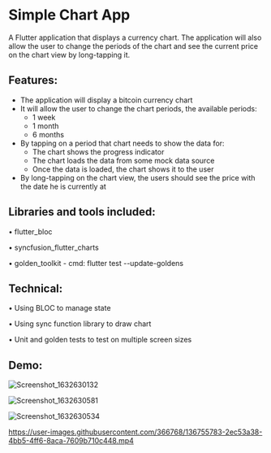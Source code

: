 # Simple Chart App

A Flutter application that displays a currency chart. The application will also allow the user to change the periods of the chart and see the current price on the chart view by long-tapping it.

## Features:

* The application will display a bitcoin currency chart
* It will allow the user to change the chart periods, the available periods:
    * 1 week
    * 1 month
    * 6 months
* By tapping on a period that chart needs to show the data for:
    * The chart shows the progress indicator 
    * The chart loads the data from some mock data source
    * Once the data is loaded, the chart shows it to the user
* By long-tapping on the chart view, the users should see the price with the date he is currently at 

## Libraries and tools included:
• flutter_bloc

• syncfusion_flutter_charts

• golden_toolkit - cmd: flutter test --update-goldens

## Technical:
• Using BLOC to manage state

• Using sync function library to draw chart

• Unit and golden tests to test on multiple screen sizes

## Demo:

![Screenshot_1632630132](https://user-images.githubusercontent.com/366768/136755803-52f205e3-1b3e-4b74-b83b-eab8508fa1ec.png)

![Screenshot_1632630581](https://user-images.githubusercontent.com/366768/136755808-a1991801-18f2-4702-9d23-f5c7dedfa295.png)

![Screenshot_1632630534](https://user-images.githubusercontent.com/366768/136755811-483a74ec-7850-487d-8cc6-cdb3456fe1cb.png)

https://user-images.githubusercontent.com/366768/136755783-2ec53a38-4bb5-4ff6-8aca-7609b710c448.mp4




